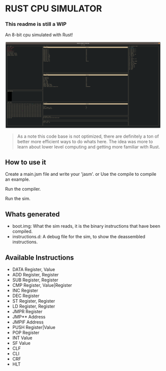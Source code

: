 # RUST CPU SIMULATOR

### This readme is still a WIP

An 8-bit cpu simulated with Rust!

![cpu sim running](https://github.com/jasonhilder/jcpu-rust/blob/main/showcase.png)

> As a note this code base is not optimized, there are definitely a ton of better more efficient ways to do whats here.
> The idea was more to learn about lower level computing and getting more familiar with Rust.

## How to use it

Create a main.jsm file and write your 'jasm'.
or
Use the compile to compile an example.

Run the compiler.

Run the sim.


## Whats generated

- boot.img: What the sim reads, it is the binary instructions that have been compiled.
- instructions.d: A debug file for the sim, to show the deassembled instructions.

## Available Instructions

* DATA   Register, Value
* ADD    Register, Register
* SUB    Register, Register
* CMP    Register, Value|Register
* INC    Register
* DEC    Register
* ST     Register, Register
* LD     Register, Register
* JMPR   Register
* JMP**  Address
* JMPIF  Address
* PUSH   Register|Value
* POP    Register
* INT    Value
* SF     Value
* CLF
* CLI
* CRF
* HLT
